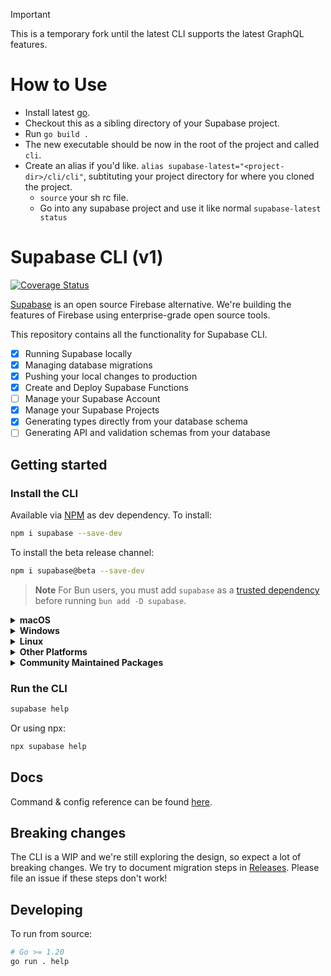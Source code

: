 > [!IMPORTANT]
> This is a temporary fork until the latest CLI supports the latest GraphQL features.

# How to Use

* Install latest [go](https://go.dev/doc/install).
* Checkout this as a sibling directory of your Supabase project.
* Run `go build .`
* The new executable should be now in the root of the project and called `cli`.
* Create an alias if you'd like. `alias supabase-latest="<project-dir>/cli/cli"`, subtituting your project directory for where you cloned the project.
  * `source` your sh rc file. 
  * Go into any supabase project and use it like normal `supabase-latest status` 

# Supabase CLI (v1)

[![Coverage Status](https://coveralls.io/repos/github/supabase/cli/badge.svg?branch=main)](https://coveralls.io/github/supabase/cli?branch=main)

[Supabase](https://supabase.io) is an open source Firebase alternative. We're building the features of Firebase using enterprise-grade open source tools.

This repository contains all the functionality for Supabase CLI.

- [x] Running Supabase locally
- [x] Managing database migrations
- [x] Pushing your local changes to production
- [x] Create and Deploy Supabase Functions
- [ ] Manage your Supabase Account
- [x] Manage your Supabase Projects
- [x] Generating types directly from your database schema
- [ ] Generating API and validation schemas from your database

## Getting started

### Install the CLI

Available via [NPM](https://www.npmjs.com) as dev dependency. To install:

```bash
npm i supabase --save-dev
```

To install the beta release channel:

```bash
npm i supabase@beta --save-dev
```

> **Note**
For Bun users, you must add `supabase` as a [trusted dependency](https://bun.sh/guides/install/trusted) before running `bun add -D supabase`.

<details>
  <summary><b>macOS</b></summary>

  Available via [Homebrew](https://brew.sh). To install:

  ```sh
  brew install supabase/tap/supabase
  ```

  To install the beta release channel:
  
  ```sh
  brew install supabase/tap/supabase-beta
  brew link --overwrite supabase-beta
  ```
  
  To upgrade:

  ```sh
  brew upgrade supabase
  ```
</details>

<details>
  <summary><b>Windows</b></summary>

  Available via [Scoop](https://scoop.sh). To install:

  ```powershell
  scoop bucket add supabase https://github.com/supabase/scoop-bucket.git
  scoop install supabase
  ```

  To upgrade:

  ```powershell
  scoop update supabase
  ```
</details>

<details>
  <summary><b>Linux</b></summary>

  Available via [Homebrew](https://brew.sh) and Linux packages.

  #### via Homebrew

  To install:

  ```sh
  brew install supabase/tap/supabase
  ```

  To upgrade:

  ```sh
  brew upgrade supabase
  ```

  #### via Linux packages

  Linux packages are provided in [Releases](https://github.com/supabase/cli/releases). To install, download the `.apk`/`.deb`/`.rpm`/`.pkg.tar.zst` file depending on your package manager and run the respective commands.

  ```sh
  sudo apk add --allow-untrusted <...>.apk
  ```

  ```sh
  sudo dpkg -i <...>.deb
  ```

  ```sh
  sudo rpm -i <...>.rpm
  ```

  ```sh
  sudo pacman -U <...>.pkg.tar.zst
  ```
</details>

<details>
  <summary><b>Other Platforms</b></summary>

  You can also install the CLI via [go modules](https://go.dev/ref/mod#go-install) without the help of package managers.

  ```sh
  go install github.com/supabase/cli@latest
  ```

  Add a symlink to the binary in `$PATH` for easier access:

  ```sh
  ln -s "$(go env GOPATH)/cli" /usr/bin/supabase
  ```

  This works on other non-standard Linux distros.
</details>

<details>
  <summary><b>Community Maintained Packages</b></summary>

  Available via [pkgx](https://pkgx.sh/). Package script [here](https://github.com/pkgxdev/pantry/blob/main/projects/supabase.com/cli/package.yml).
  To install in your working directory:

  ```bash
  pkgx install supabase
  ```

  Available via [Nixpkgs](https://nixos.org/). Package script [here](https://github.com/NixOS/nixpkgs/blob/master/pkgs/development/tools/supabase-cli/default.nix).
</details>

### Run the CLI

```bash
supabase help
```

Or using npx:

```bash
npx supabase help
```

## Docs

Command & config reference can be found [here](https://supabase.com/docs/reference/cli/about).

## Breaking changes

The CLI is a WIP and we're still exploring the design, so expect a lot of breaking changes. We try to document migration steps in [Releases](https://github.com/supabase/cli/releases). Please file an issue if these steps don't work!

## Developing

To run from source:

```sh
# Go >= 1.20
go run . help
```

